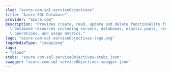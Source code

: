 ```yaml
---
slug: "azure-com-sql-serviceObjectives"
title: "Azure SQL Database"
provider: "azure.com"
description: "Provides create, read, update and delete functionality for Azure SQL\
  \ Database resources including servers, databases, elastic pools, recommendations,\
  \ operations, and usage metrics."
logo: "azure.com-sql-serviceObjectives-logo.png"
logoMediaType: "image/png"
tags:
- "cloud"
stubs: "azure.com-sql-serviceObjectives-stubs.json"
swagger: "azure.com-sql-serviceObjectives-swagger.json"
---
```

